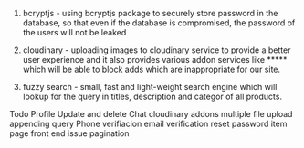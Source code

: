 1. bcryptjs - using bcryptjs package to securely store password in the database, so that even if the database is compromised, the password                  of the users will not be leaked

2. cloudinary - uploading images to cloudinary service to provide a better user experience and it also provides various addon services like                   ***** which will be able to block adds which are inappropriate for our site.

3. fuzzy search - small, fast and light-weight search engine which will lookup for the query in titles, description and categor of all                          products.




Todo 
    <!-- Items not found on search -->
    <!-- Flash  -->
        Profile
        Update and delete
    Chat
    cloudinary addons
    multiple file upload
    appending query
        Phone verifiacion
        email verification
        reset password
    item page front end issue
    pagination

